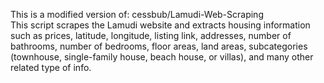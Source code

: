 This is a modified version of: cessbub/Lamudi-Web-Scraping <br>
This script scrapes the Lamudi website and extracts housing information such as prices, latitude, longitude, listing link, addresses, number of bathrooms, number of bedrooms, floor areas, land areas, subcategories (townhouse, single-family house, beach house, or villas), and many other related type of info. 
